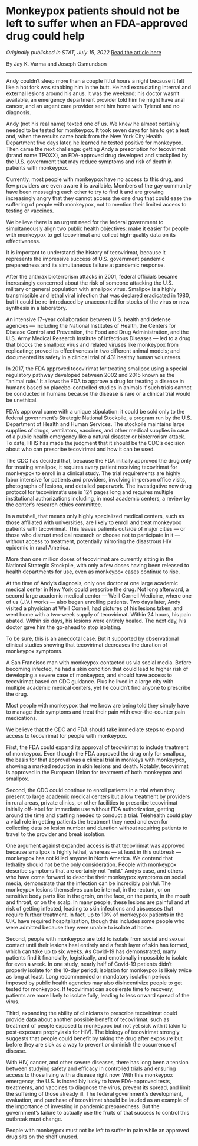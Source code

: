 # Monkeypox patients should not be left to suffer when an FDA-approved drug could help

*Originally published in STAT, July 15, 2022*
[Read the article here](https://www.statnews.com/2022/07/15/monkeypox-patients-should-not-be-left-to-suffer-when-an-fda-approved-drug-could-help/)

By Jay K. Varma and Joseph Osmundson

---

Andy couldn’t sleep more than a couple fitful hours a night because it felt like a hot fork was stabbing him in the butt. He had excruciating internal and external lesions around his anus. It was the weekend: his doctor wasn’t available, an emergency department provider told him he might have anal cancer, and an urgent care provider sent him home with Tylenol and no diagnosis.

Andy (not his real name) texted one of us. We knew he almost certainly needed to be tested for monkeypox. It took seven days for him to get a test and, when the results came back from the New York City Health Department five days later, he learned he tested positive for monkeypox. Then came the next challenge: getting Andy a prescription for tecovirimat (brand name TPOXX), an FDA-approved drug developed and stockpiled by the U.S. government that may reduce symptoms and risk of death in patients with monkeypox.

Currently, most people with monkeypox have no access to this drug, and few providers are even aware it is available. Members of the gay community have been messaging each other to try to find it and are growing increasingly angry that they cannot access the one drug that could ease the suffering of people with monkeypox, not to mention their limited access to testing or vaccines.

We believe there is an urgent need for the federal government to simultaneously align two public health objectives: make it easier for people with monkeypox to get tecovirimat and collect high-quality data on its effectiveness.

It is important to understand the history of tecovirimat, because it represents the impressive success of U.S. government pandemic preparedness and its simultaneous failure at pandemic response.

After the anthrax bioterrorism attacks in 2001, federal officials became increasingly concerned about the risk of someone attacking the U.S. military or general population with smallpox virus. Smallpox is a highly transmissible and lethal viral infection that was declared eradicated in 1980, but it could be re-introduced by unaccounted for stocks of the virus or new synthesis in a laboratory.

An intensive 17-year collaboration between U.S. health and defense agencies — including the National Institutes of Health, the Centers for Disease Control and Prevention, the Food and Drug Administration, and the U.S. Army Medical Research Institute of Infectious Diseases — led to a drug that blocks the smallpox virus and related viruses like monkeypox from replicating; proved its effectiveness in two different animal models; and documented its safety in a clinical trial of 431 healthy human volunteers.

In 2017, the FDA approved tecovirimat for treating smallpox using a special regulatory pathway developed between 2002 and 2015 known as the “animal rule.” It allows the FDA to approve a drug for treating a disease in humans based on placebo-controlled studies in animals if such trials cannot be conducted in humans because the disease is rare or a clinical trial would be unethical.

FDA’s approval came with a unique stipulation: it could be sold only to the federal government’s Strategic National Stockpile, a program run by the U.S. Department of Health and Human Services. The stockpile maintains large supplies of drugs, ventilators, vaccines, and other medical supplies in case of a public health emergency like a natural disaster or bioterrorism attack. To date, HHS has made the judgment that it should be the CDC’s decision about who can prescribe tecovirimat and how it can be used.

The CDC has decided that, because the FDA initially approved the drug only for treating smallpox, it requires every patient receiving tecovirimat for monkeypox to enroll in a clinical study. The trial requirements are highly labor intensive for patients and providers, involving in-person office visits, photographs of lesions, and detailed paperwork. The investigative new drug protocol for tecovirimat’s use is 124 pages long and requires multiple institutional authorizations including, in most academic centers, a review by the center’s research ethics committee.

In a nutshell, that means only highly specialized medical centers, such as those affiliated with universities, are likely to enroll and treat monkeypox patients with tecovirimat. This leaves patients outside of major cities — or those who distrust medical research or choose not to participate in it — without access to treatment, potentially mirroring the disastrous HIV epidemic in rural America.

More than one million doses of tecovirimat are currently sitting in the National Strategic Stockpile, with only a few doses having been released to health departments for use, even as monkeypox cases continue to rise.

At the time of Andy’s diagnosis, only one doctor at one large academic medical center in New York could prescribe the drug. Not long afterward, a second large academic medical center — Weill Cornell Medicine, where one of us (J.V.) works — also began enrolling patients. Two days later, Andy visited a physician at Weill Cornell, had pictures of his lesions taken, and went home with a two-week supply of tecovirimat. Within 24 hours, his pain abated. Within six days, his lesions were entirely healed. The next day, his doctor gave him the go-ahead to stop isolating.

To be sure, this is an anecdotal case. But it supported by observational clinical studies showing that tecovirimat decreases the duration of monkeypox symptoms.

A San Francisco man with monkeypox contacted us via social media. Before becoming infected, he had a skin condition that could lead to higher risk of developing a severe case of monkeypox, and should have access to tecovirimat based on CDC guidance. Plus he lived in a large city with multiple academic medical centers, yet he couldn’t find anyone to prescribe the drug.

Most people with monkeypox that we know are being told they simply have to manage their symptoms and treat their pain with over-the-counter pain medications.

We believe that the CDC and FDA should take immediate steps to expand access to tecovirimat for people with monkeypox.

First, the FDA could expand its approval of tecovirimat to include treatment of monkeypox. Even though the FDA approved the drug only for smallpox, the basis for that approval was a clinical trial in monkeys with monkeypox, showing a marked reduction in skin lesions and death. Notably, tecovirimat is approved in the European Union for treatment of both monkeypox and smallpox.

Second, the CDC could continue to enroll patients in a trial when they present to large academic medical centers but allow treatment by providers in rural areas, private clinics, or other facilities to prescribe tecovirimat initially off-label for immediate use without FDA authorization, getting around the time and staffing needed to conduct a trial. Telehealth could play a vital role in getting patients the treatment they need and even for collecting data on lesion number and duration without requiring patients to travel to the provider and break isolation.

One argument against expanded access is that tecovirimat was approved because smallpox is highly lethal, whereas — at least in this outbreak — monkeypox has not killed anyone in North America. We contend that lethality should not be the only consideration. People with monkeypox describe symptoms that are certainly not “mild.” Andy’s case, and others who have come forward to describe their monkeypox symptoms on social media, demonstrate that the infection can be incredibly painful. The monkeypox lesions themselves can be internal, in the rectum, or on sensitive body parts like in the groin, on the face, on the penis, in the mouth and throat, or on the scalp. In many people, these lesions are painful and at risk of getting infected, leading to skin infections and abscesses that require further treatment. In fact, up to 10% of monkeypox patients in the U.K. have required hospitalization, though this includes some people who were admitted because they were unable to isolate at home.

Second, people with monkeypox are told to isolate from social and sexual contact until their lesions heal entirely and a fresh layer of skin has formed, which can take up to six weeks. As Covid-19 has demonstrated, many patients find it financially, logistically, and emotionally impossible to isolate for even a week. In one study, nearly half of Covid-19 patients didn’t properly isolate for the 10-day period; isolation for monkeypox is likely twice as long at least. Long recommended or mandatory isolation periods imposed by public health agencies may also disincentivize people to get tested for monkeypox. If tecovirimat can accelerate time to recovery, patients are more likely to isolate fully, leading to less onward spread of the virus.

Third, expanding the ability of clinicians to prescribe tecovirimat could provide data about another possible benefit of tecovirimat, such as treatment of people exposed to monkeypox but not yet sick with it (akin to post-exposure prophylaxis for HIV). The biology of tecovirimat strongly suggests that people could benefit by taking the drug after exposure but before they are sick as a way to prevent or diminish the occurrence of disease.

With HIV, cancer, and other severe diseases, there has long been a tension between studying safety and efficacy in controlled trials and ensuring access to those living with a disease right now. With this monkeypox emergency, the U.S. is incredibly lucky to have FDA-approved tests, treatments, and vaccines to diagnose the virus, prevent its spread, and limit the suffering of those already ill. The federal government’s development, evaluation, and purchase of tecovirimat should be lauded as an example of the importance of investing in pandemic preparedness. But the government’s failure to actually use the fruits of that success to control this outbreak must change.

People with monkeypox must not be left to suffer in pain while an approved drug sits on the shelf unused.
